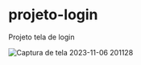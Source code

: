 # projeto-login
 Projeto tela de login
 
![Captura de tela 2023-11-06 201128](https://github.com/jefersonssant/projeto-login/assets/133176621/89128b71-6200-491e-b685-b72edd7e7089)
